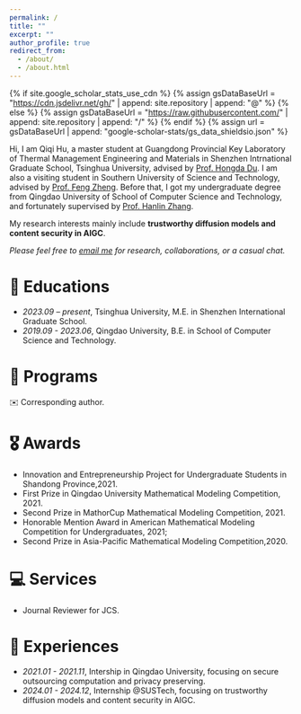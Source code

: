 ```yaml
---
permalink: /
title: ""
excerpt: ""
author_profile: true
redirect_from: 
  - /about/
  - /about.html
---
```

{% if site.google_scholar_stats_use_cdn %}
{% assign gsDataBaseUrl = "https://cdn.jsdelivr.net/gh/" | append: site.repository | append: "@" %}
{% else %}
{% assign gsDataBaseUrl = "https://raw.githubusercontent.com/" | append: site.repository | append: "/" %}
{% endif %}
{% assign url = gsDataBaseUrl | append: "google-scholar-stats/gs_data_shieldsio.json" %}

<span class='anchor' id='about-me'></span>

Hi, I am Qiqi Hu, a master student at Guangdong Provincial Key Laboratory of Thermal Management Engineering and Materials in Shenzhen Intrnational Graduate School, Tsinghua University, advised by [Prof. Hongda Du](https://www.sigs.tsinghua.edu.cn/dhd/list.htm). I am also a visiting student in Southern University of Science and Technology, advised by [Prof. Feng Zheng](https://faculty.sustech.edu.cn/?tagid=fengzheng&iscss=1&snapid=1&orderby=date&go=1&lang=en).  Before that, I got my undergraduate degree from Qingdao University of School of Computer Science and Technology, and fortunately supervised by [Prof. Hanlin Zhang](https://cst.qdu.edu.cn/info/1072/7423.htm).

My research interests mainly include **trustworthy diffusion models and content security in AIGC**.

*Please feel free to [email me](mailto:chelseyhu111@gmail.com) for research, collaborations, or a casual chat.* 

<!-- *Please consider giving me [anonymous feedback](https://docs.google.com/forms/d/e/1FAIpQLSeE4_y14QlUtJ8MhltnGnWwco7J1sWprXnlGoFWFo002k26lw/viewform?usp=sf_link).* -->


# 📖 Educations
- *2023.09 – present*, Tsinghua University, M.E. in Shenzhen International Graduate School.
- *2019.09 - 2023.06*, Qingdao University, B.E. in School of Computer Science and Technology.


# 📝 Programs
✉️ Corresponding author.


# 🎖 Awards
 - Innovation and Entrepreneurship Project for Undergraduate Students in Shandong Province,2021.
 - First Prize in Qingdao University Mathematical Modeling Competition, 2021.
 - Second Prize in MathorCup Mathematical Modeling Competition, 2021.
 - Honorable Mention Award in American Mathematical Modeling Competition for Undergraduates, 2021;
 - Second Prize in Asia-Pacific Mathematical Modeling Competition,2020.


# 💻 Services
- Journal Reviewer for JCS.

# 📖 Experiences
- *2021.01 - 2021.11*, Intership in Qingdao University, focusing on secure outsourcing computation and privacy preserving.
- *2024.01 - 2024.12*, Internship @SUSTech, focusing on trustworthy diffusion models and content security in AIGC.

  
